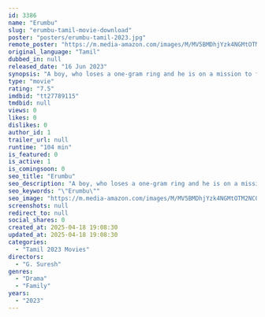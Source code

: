```yaml
---
id: 3386
name: "Erumbu"
slug: "erumbu-tamil-movie-download"
poster: "posters/erumbu-tamil-2023.jpg"
remote_poster: "https://m.media-amazon.com/images/M/MV5BMDhjYzk4NGMtOTM2NC00OTdhLTk4NGUtNmMxNzExMWVmMmVjXkEyXkFqcGc@._V1_SX300.jpg"
original_language: "Tamil"
dubbed_in: null
released_date: "16 Jun 2023"
synopsis: "A boy, who loses a one-gram ring and he is on a mission to find it before his family returns home. His sister, and a friend, stand by him throughout the journey. It is essential that Muthu gets back the ring as it benefit their fa..."
type: "movie"
rating: "7.5"
imdbid: "tt27789115"
tmdbid: null
views: 0
likes: 0
dislikes: 0
author_id: 1
trailer_url: null
runtime: "104 min"
is_featured: 0
is_active: 1
is_comingsoon: 0
seo_title: "Erumbu"
seo_description: "A boy, who loses a one-gram ring and he is on a mission to find it before his family returns home. His sister, and a friend, stand by him throughout the journey. It is essential that Muthu gets back the ring as it benefit their fa..."
seo_keywords: "\"Erumbu\""
seo_image: "https://m.media-amazon.com/images/M/MV5BMDhjYzk4NGMtOTM2NC00OTdhLTk4NGUtNmMxNzExMWVmMmVjXkEyXkFqcGc@._V1_SX300.jpg"
screenshots: null
redirect_to: null
social_shares: 0
created_at: 2025-04-18 19:08:30
updated_at: 2025-04-18 19:08:30
categories:
  - "Tamil 2023 Movies"
directors:
  - "G. Suresh"
genres:
  - "Drama"
  - "Family"
years:
  - "2023"
---
```


